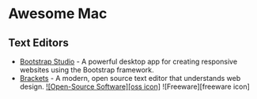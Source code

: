 # Awesome Mac

## Text Editors

- [Bootstrap Studio](https://bootstrapstudio.io/) - A powerful desktop app for creating responsive websites using the Bootstrap framework.
- [Brackets](http://brackets.io) - A modern, open source text editor that understands web design. [![Open-Source Software][oss icon]](https://github.com/adobe/brackets/) ![Freeware][freeware icon]
